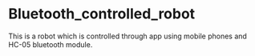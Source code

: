 # Bluetooth_controlled_robot
This is a robot which is controlled through app using mobile phones and HC-05 bluetooth module.
